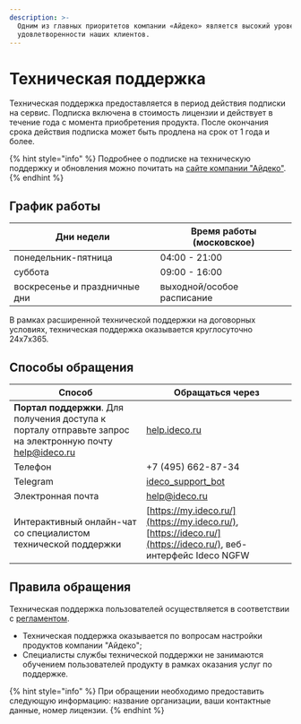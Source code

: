 ```yaml
---
description: >-
  Одним из главных приоритетов компании «Айдеко» является высокий уровень
  удовлетворенности наших клиентов.
---
```


# Техническая поддержка

Техническая поддержка предоставляется в период действия подписки на сервис. Подписка включена в стоимость лицензии и действует в течение года с момента приобретения продукта. После окончания срока действия подписка может быть продлена на срок от 1 года и более.

{% hint style="info" %}
Подробнее о подписке на техническую поддержку и обновления можно почитать на [сайте компании "Айдеко"](https://ideco.ru/buy/ics#subscribe).
{% endhint %}

## График работы

| Дни недели                    | Время работы (московское) |
| ----------------------------- | ------------------------- |
| понедельник-пятница           | 04:00 - 21:00             |
| суббота                       | 09:00 - 16:00             |
| воскресенье и праздничные дни | выходной/особое расписание|

В рамках расширенной технической поддержки на договорных условиях, техническая поддержка оказывается круглосуточно 24x7x365.

## Способы обращения

| Способ                                           | Обращаться через                                   |
| ---------------------------------------------------------- | -------------------------------------------------------------------------------- |
| **Портал поддержки**. Для получения доступа к порталу отправьте запрос на электронную почту [help@ideco.ru](https://help.ideco.ru/?roistat_visit=386137) | [help.ideco.ru](https://help.ideco.ru/)        | 
| Телефон                                                        | +7 (495) 662-87-34    |
| Telegram                                                       | [ideco_support_bot](https://t.me/ideco_support_bot?roistat_visit=386137) |
| Электронная почта                                              | [help@ideco.ru](https://help.ideco.ru/?roistat_visit=386137)    |
| Интерактивный онлайн-чат со специалистом технической поддержки | [https://my.ideco.ru/](https://my.ideco.ru/), [https://ideco.ru/](https://ideco.ru/), веб-интерфейс Ideco NGFW |

## Правила обращения

Техническая поддержка пользователей осуществляется в соответствии с [регламентом](https://static.ideco.ru/static/Reglament_TP_Ideco.pdf?roistat_visit=386137).

* Техническая поддержка оказывается по вопросам настройки продуктов компании "Айдеко";
* Специалисты службы технической поддержки не занимаются обучением пользователей продукту в рамках оказания услуг по поддержке.

{% hint style="info" %}
При обращении необходимо предоставить следующую информацию: название организации, ваши контактные данные, номер лицензии.
{% endhint %}
